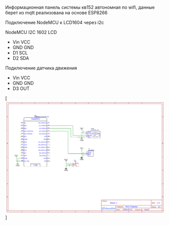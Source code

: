 Информационная панель системы кв152 автономная по wifi, данные берет из mqtt  реализована на основе ESP8266

  Подключение NodeMCU к LCD1604 через i2c

   NodeMCU I2C 1602 LCD
   - Vin VCC<BR>
   - GND GND
   - D1  SCL
   - D2  SDA

   Подключение датчика движения
   - Vin VCC
   - GND GND
   - D3  OUT

[![Схема](https://raw.githubusercontent.com/Octagon80/ESP8266_mqtt_infopanel/main/Schematic_kv152-InfoPanel-NodeMCU.png)]
